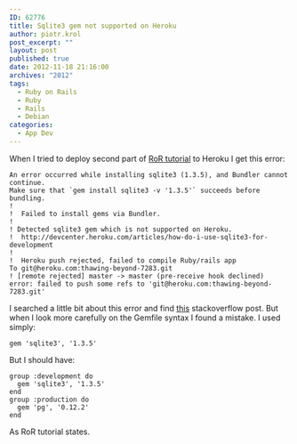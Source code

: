 ```yaml
---
ID: 62776
title: Sqlite3 gem not supported on Heroku
author: piotr.krol
post_excerpt: ""
layout: post
published: true
date: 2012-11-18 21:16:00
archives: "2012"
tags:
  - Ruby on Rails
  - Ruby
  - Rails
  - Debian
categories:
  - App Dev
---
```

When I tried to deploy second part of [RoR tutorial][1] to Heroku I get this error:

    An error occurred while installing sqlite3 (1.3.5), and Bundler cannot continue.  
    Make sure that `gem install sqlite3 -v '1.3.5'` succeeds before bundling.
    !
    !  Failed to install gems via Bundler.
    !
    ! Detected sqlite3 gem which is not supported on Heroku.
    !  http://devcenter.heroku.com/articles/how-do-i-use-sqlite3-for-development
    !
    !  Heroku push rejected, failed to compile Ruby/rails app
    To git@heroku.com:thawing-beyond-7283.git
    ! [remote rejected] master -> master (pre-receive hook declined)
    error: failed to push some refs to 'git@heroku.com:thawing-beyond-7283.git'

I searched a little bit about this error and find  [this][2] stackoverflow post.
But when I look more carefully on the Gemfile syntax I found a mistake. I used
simply:

<pre><code class="ruby">gem 'sqlite3', '1.3.5'
</code></pre>

But I should have:

<pre><code class="ruby">group :development do
  gem 'sqlite3', '1.3.5'
end
group :production do
  gem 'pg', '0.12.2'
end
</code></pre>

As RoR tutorial states.

 [1]: http://ruby.railstutorial.org/chapters/a-demo-app#top
 [2]: http://stackoverflow.com/questions/3747002/heroku-rails-3-and-sqlite3

